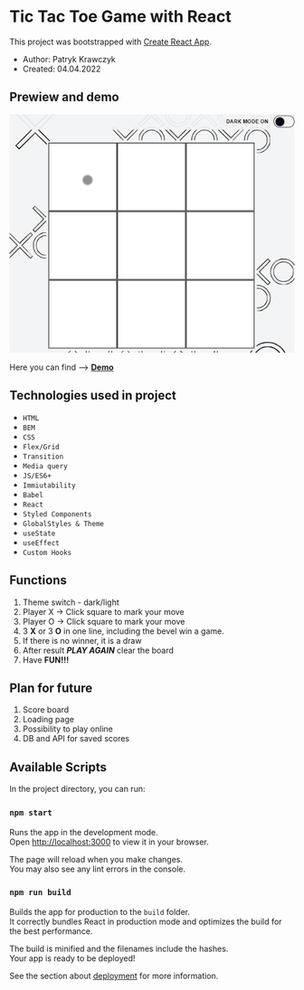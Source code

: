 # Tic Tac Toe Game with React

This project was bootstrapped with [Create React App](https://github.com/facebook/create-react-app).

 - Author: Patryk Krawczyk
 - Created: 04.04.2022

## Prewiew and demo

![gif](tic-tac-toe.gif)

Here you can find --> [**Demo**](https://kraviecdev.github.io/tic-tac-toe/) 

## Technologies used in project

- `HTML`
- `BEM`
- `CSS`
- `Flex/Grid`
- `Transition`
- `Media query`
- `JS/ES6+`
- `Immiutability`
- `Babel`
- `React`
- `Styled Components`
- `GlobalStyles & Theme`
- `useState`
- `useEffect`
- `Custom Hooks`

## Functions

1. Theme switch - dark/light
2. Player X -> Click square to mark your move
3. Player O -> Click square to mark your move
4. 3 **X** or 3 **O** in one line, including the bevel win a game.
5. If there is no winner, it is a draw
6. After result ***PLAY AGAIN*** clear the board
7. Have **FUN!!!** 

## Plan for future

1. Score board
2. Loading page
3. Possibility to play online
4. DB and API for saved scores

## Available Scripts

In the project directory, you can run:

### `npm start`

Runs the app in the development mode.\
Open [http://localhost:3000](http://localhost:3000) to view it in your browser.

The page will reload when you make changes.\
You may also see any lint errors in the console.

### `npm run build`

Builds the app for production to the `build` folder.\
It correctly bundles React in production mode and optimizes the build for the best performance.

The build is minified and the filenames include the hashes.\
Your app is ready to be deployed!

See the section about [deployment](https://facebook.github.io/create-react-app/docs/deployment) for more information.
